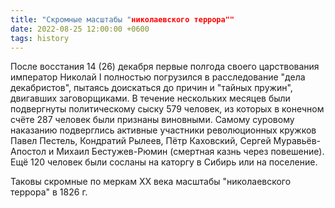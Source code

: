 ```yaml
---
title: "Скромные масштабы "николаевского террора""
date: 2022-08-25 12:00:00 +0600
tags: history
---
```

После восстания 14 (26) декабря первые полгода своего царствования император Николай I полностью погрузился в расследование "дела декабристов", пытаясь доискаться до причин и "тайных пружин", двигавших заговорщиками. В течение нескольких месяцев были подвергнуты политическому сыску 579 человек, из которых в конечном счёте 287 человек были признаны виновными. Самому суровому наказанию подверглись активные участники революционных кружков Павел Пестель, Кондратий Рылеев, Пётр Каховский, Сергей Муравьёв-Апостол и Михаил Бестужев-Рюмин (смертная казнь через повешение). Ещё 120 человек были сосланы на каторгу в Сибирь или на поселение.

Таковы скромные по меркам XX века масштабы "николаевского террора" в 1826 г.
